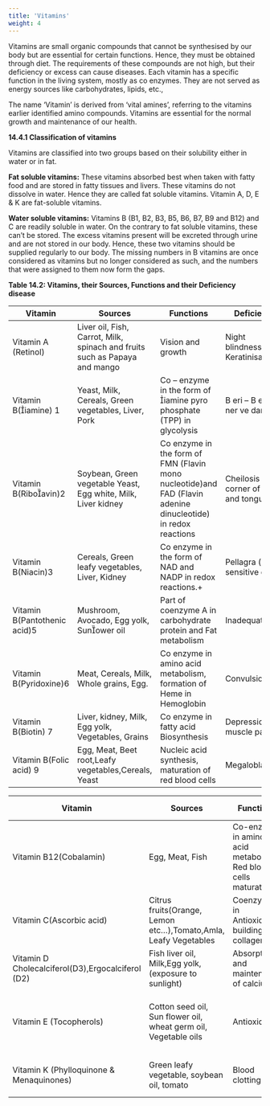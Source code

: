 ```yaml
---
title: 'Vitamins'
weight: 4
---
```


Vitamins are small organic compounds that cannot be synthesised by our body but are
essential for certain functions. Hence, they must be obtained through diet. The requirements of these compounds are not high, but their deficiency or excess can cause diseases. Each vitamin has a specific function in the living system, mostly as co enzymes. They are not served as energy sources like carbohydrates, lipids, etc.,

The name ‘Vitamin’ is derived from ‘vital amines’, referring to the vitamins earlier identified amino compounds. Vitamins are essential for the normal growth and maintenance of our health.

**14.4.1 Classification of vitamins**

 Vitamins are classified into two groups based on their solubility either in water or in fat.

**Fat soluble vitamins:** These vitamins absorbed best when taken with fatty food and are stored in fatty tissues and livers. These vitamins do not dissolve in water. Hence they are called fat soluble vitamins. Vitamin A, D, E & K are fat-soluble vitamins.

**Water soluble vitamins:** 
Vitamins B (B1, B2, B3, B5, B6, B7, B9 and B12) and C are readily soluble in water. On the contrary to fat soluble vitamins, these can’t be stored. The excess vitamins present will be excreted through urine and are not stored in our body. Hence, these two vitamins should be supplied regularly to our body. The missing numbers in B vitamins are once considered as vitamins but no longer considered as such, and the numbers that were assigned to them now form the gaps.

**Table 14.2: Vitamins, their Sources, Functions and their Deficiency disease**

| Vitamin |Sources |Functions |Deficiency Disease |
|------|------|------|------|
| Vitamin A (Retinol) |Liver oil, Fish, Carrot, Milk, spinach and fruits such as Papaya and mango |Vision and growth |Night blindness,Xerophthalmia Keratinisation of skin |
| Vitamin B(iamine) 1 |Yeast, Milk, Cereals, Green vegetables, Liver, Pork |Co – enzyme in the form of iamine pyro phosphate (TPP) in glycolysis |B eri – B eri (peripheral ner ve damage) |
| Vitamin B(Riboavin)2 |Soybean, Green vegetable Yeast, Egg white, Milk, Liver kidney |Co enzyme in the form of FMN (Flavin mono nucleotide)and FAD (Flavin adenine dinucleotide) in redox reactions |Cheilosis (lesions of corner of mouth, lips and tongue) |
| Vitamin B(Niacin)3 |Cereals, Green leafy vegetables, Liver, Kidney |Co enzyme in the form of NAD and NADP  in redox reactions.+ |Pellagra  (photo sensitive dermatitis) |
| Vitamin B(Pantothenic acid)5 |Mushroom, Avocado, Egg yolk, Sunower oil |Part of coenzyme A in carbohydrate protein and Fat metabolism |Inadequate growth |
| Vitamin B(Pyridoxine)6 |Meat, Cereals, Milk, Whole grains, Egg. |Co enzyme in amino acid metabolism, formation of Heme in Hemoglobin |Convulsions |
| Vitamin B(Biotin) 7 |Liver, kidney, Milk, Egg yolk, Vegetables, Grains |Co enzyme in fatty acid Biosynthesis |Depression, Hair loss, muscle pain. |
| Vitamin B(Folic acid) 9 |Egg, Meat, Beet root,Leafy vegetables,Cereals, Yeast |Nucleic acid synthesis, maturation of red blood cells |Megaloblastic anaemia |
  
| Vitamin |Sources |Functions |Deficiency Disease |
|------|------|------|------|
| Vitamin B12(Cobalamin)  |Egg, Meat, Fish|Co-enzyme in amino acid metabolism, Red blood cells maturation |Pernicious Anaemia|
| Vitamin C(Ascorbic acid)  |Citrus fruits(Orange, Lemon etc…),Tomato,Amla, Leafy Vegetables|Coenzyme in Antioxidant, building of collagen |Scurvy (bleeding gums)|
| Vitamin D Cholecalciferol(D3),Ergocalciferol (D2) |Fish liver oil, Milk,Egg yolk, (exposure to sunlight)|Absorption and maintenance of calcium |Rickets (children), Osteomalacia (adults)|
| Vitamin E (Tocopherols) |Cotton seed oil, Sun flower oil, wheat germ oil, Vegetable oils |Antioxidant|muscular dystrophy (muscular weakness) and neurological dysfunction |
|Vitamin K (Phylloquinone & Menaquinones)|Green leafy vegetable, soybean oil, tomato |Blood clotting |Increased blood clotting time,Haemorrhagic diseases |
